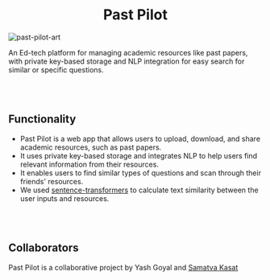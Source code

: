 <h1 align="center">Past Pilot</h1>  
  
![past-pilot-art](https://user-images.githubusercontent.com/91330011/233276618-ae4b0d09-c0ca-4e14-9d7c-0c9e317ca782.png)

An Ed-tech platform for managing academic resources like past papers, with private key-based storage and NLP integration for easy search for similar or specific questions.

<br>  
<br>  

## Functionality  
- Past Pilot is a web app that allows users to upload, download, and share academic resources, such as past papers.
- It uses private key-based storage and integrates NLP to help users find relevant information from their resources.
- It enables users to find similar types of questions and scan through their friends' resources. 
- We used [sentence-transformers](https://www.sbert.net/) to calculate text similarity between the user inputs and resources.

<br>  
<br>  

## Collaborators
Past Pilot is a collaborative project by Yash Goyal and [Samatva Kasat](https://github.com/samkas125)